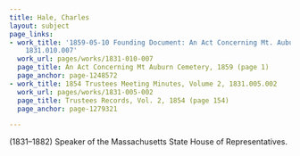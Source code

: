 ```yaml
---
title: Hale, Charles
layout: subject
page_links:
- work_title: '1859-05-10 Founding Document: An Act Concerning Mt. Auburn Cemetery,
    1831.010.007'
  work_url: pages/works/1831-010-007
  page_title: An Act Concerning Mt Auburn Cemetery, 1859 (page 1)
  page_anchor: page-1248572
- work_title: 1854 Trustees Meeting Minutes, Volume 2, 1831.005.002
  work_url: pages/works/1831-005-002
  page_title: Trustees Records, Vol. 2, 1854 (page 154)
  page_anchor: page-1279321

---
```

<p> (1831–1882) Speaker of the  Massachusetts State House of Representatives.</p>